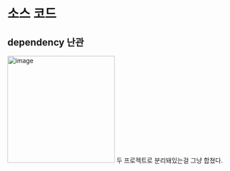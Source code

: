 # 소스 코드
## dependency 난관
<img width="241" alt="image" src="https://user-images.githubusercontent.com/14108487/168615596-6dadaae2-01a9-46f4-a880-3d8c897f3289.png">
두 프로젝트로 분리돼있는걸 그냥 합쳤다.
